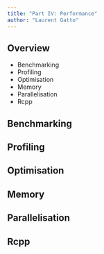 ```yaml
---
title: "Part IV: Performance"
author: "Laurent Gatto"
---
```


## Overview

- Benchmarking
- Profiling
- Optimisation
- Memory
- Parallelisation
- Rcpp

## Benchmarking

## Profiling

## Optimisation

## Memory

## Parallelisation

## Rcpp
